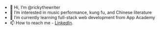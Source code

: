 - 👋 Hi, I’m @rickythewriter
- 🎵 I’m interested in music performance, kung fu, and Chinese literature
- 🌱 I’m currently learning full-stack web development from App Academy
- 📫 How to reach me - [LinkedIn](www.linkedin.com/in/ricky-thang-88307a100).

<!---
rickythewriter/rickythewriter is a ✨ special ✨ repository because its `README.md` (this file) appears on your GitHub profile.
You can click the Preview link to take a look at your changes.
--->
